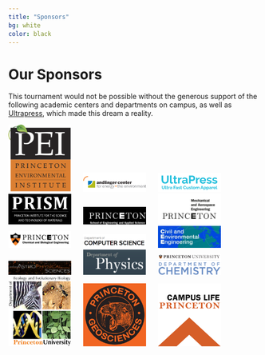 ```yaml
---
title: "Sponsors"
bg: white
color: black
---
```


# Our Sponsors
This tournament would not be possible without the generous support of the following academic centers and departments on campus, as well as <a href="https://ultrapress.com" target="_blank">Ultrapress</a>, which made this dream a reality.

<img src="img/sponsors/pei.png" alt="Princeton Environmental Institute" style="width:25%; padding-right: 20px;"/> 
<img src="img/sponsors/andlinger.png" alt="Andlinger Center" style="width:25%; padding-right: 20px;"/> 
<a href="https://ultrapress.com" target="_blank"><img src="img/sponsors/ultrapress.png" alt="Ultrapress" style="width:25%; padding-right: 20px;"/></a>
<img src="img/sponsors/prism.jpg" alt="Princeton Institute for the Science and Technology of Materials" style="width:25%; padding-right: 20px;"/> 
<img src="img/sponsors/seas.png" alt="School of Engineering and Applied Sciences" style="width:25%; padding-right: 20px;"/> 
<img src="img/sponsors/mae.png" alt="Mechanical and Aerospace Engineering" style="width:25%; padding-right: 20px;"/> 
<img src="img/sponsors/cbe.jpg" alt="Chemical and Biological Engineering" style="width:25%; padding-right: 20px;"/> 
<img src="img/sponsors/cos.png" alt="Computer Science" style="width:25%; padding-right: 20px;"/> 
<img src="img/sponsors/cee.jpg" alt="Civil and Environmental Engineering" style="width:25%; padding-right: 20px;"/> 
<img src="img/sponsors/astrophysics.jpg" alt="Astrophysical Sciences" style="width:25%; padding-right: 20px;"/> 
<img src="img/sponsors/physics.png" alt="Physics" style="width:25%; padding-right: 20px;"/> 
<img src="img/sponsors/chemistry.png" alt="Chemistry" style="width:25%; padding-right: 20px;"/>
<img src="img/sponsors/eeb.jpg" alt="Ecology and Evolutionary Biology" style="width:25%; padding-right: 20px;"/> 
<img src="img/sponsors/geosciences.png" alt="Geosciences" style="width:25%; padding-right: 20px;"/> 
<img src="img/sponsors/vpcampus.png" alt="Office of the Vice President for Campus Life" style="width:25%; padding-right: 20px;"/> 